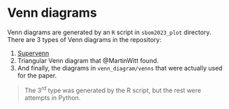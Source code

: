 # Venn diagrams

Venn diagrams are generated by an `R` script in `sbom2023_plot` directory.
There are 3 types of Venn diagrams in the repository:

1. [Supervenn](https://github.com/gecko984/supervenn)
2. Triangular Venn diagram that @MartinWitt found.
3. And finally, the diagrams in `venn_diagram/venns` that were actually
    used for the paper.

> The $3^{rd}$ type was generated by the R script, but the rest were attempts
in Python.
